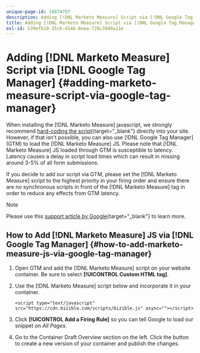 ```yaml
---
unique-page-id: 18874797
description: Adding [!DNL Marketo Measure] Script via [!DNL Google Tag Manager] - [!DNL Marketo Measure] - Product Documentation
title: Adding [!DNL Marketo Measure] Script via [!DNL Google Tag Manager]
exl-id: 539efb10-35cb-4146-8eea-728c3948a11e
---
```

# Adding [!DNL Marketo Measure] Script via [!DNL Google Tag Manager] {#adding-marketo-measure-script-via-google-tag-manager}

When installing the [!DNL Marketo Measure] javascript, we strongly recommend [hard-coding the script](/help/marketo-measure-tracking/setting-up-tracking/adding-marketo-measure-script.md){target="_blank"} directly into your site. However, if that isn't possible, you can also use [!DNL Google Tag Manager] (GTM) to load the [!DNL Marketo Measure] JS. Please note that [!DNL Marketo Measure] JS loaded through GTM is susceptible to latency. Latency causes a delay in script load times which can result in missing around 3-5% of all form submissions.

If you decide to add our script via GTM, please set the [!DNL Marketo Measure] script to the highest priority in your firing order and ensure there are no synchronous scripts in front of the [!DNL Marketo Measure] tag in order to reduce any effects from GTM latency.

>[!NOTE]
>
>Please use this [support article by Google](https://support.google.com/tagmanager/answer/2772421?hl=en){target="_blank"} to learn more.

## How to Add [!DNL Marketo Measure] JS via [!DNL Google Tag Manager] {#how-to-add-marketo-measure-js-via-google-tag-manager}

1. Open GTM and add the [!DNL Marketo Measure] script on your website container. Be sure to select **[!UICONTROL Custom HTML tag]**.

1. Use the [!DNL Marketo Measure] script below and incorporate it in your container.

   `<script type="text/javascript" src="https://cdn.bizible.com/scripts/bizible.js" async=""></script>`

1. Click **[!UICONTROL Add a Firing Rule]** so you can tell Google to load our snippet on *All Pages*.

1. Go to the Container Draft Overview section on the left. Click the button to create a new version of your container and publish the changes.
